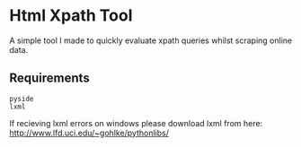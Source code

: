  # **Html Xpath Tool**

A simple tool I made to quickly evaluate xpath queries whilst scraping online data.

## **Requirements**
```
pyside
lxml
```

If recieving lxml errors on windows please download lxml from here:
http://www.lfd.uci.edu/~gohlke/pythonlibs/
